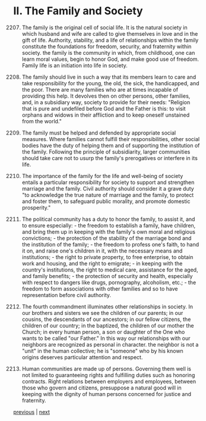 # II. The Family and Society

2207. The family is the original cell of social life. It is the natural society in which husband and wife are called to give themselves in love and in the gift of life. Authority, stability, and a life of relationships within the family constitute the foundations for freedom, security, and fraternity within society. the family is the community in which, from childhood, one can learn moral values, begin to honor God, and make good use of freedom. Family life is an initiation into life in society.

2208. The family should live in such a way that its members learn to care and take responsibility for the young, the old, the sick, the handicapped, and the poor. There are many families who are at times incapable of providing this help. It devolves then on other persons, other families, and, in a subsidiary way, society to provide for their needs: "Religion that is pure and undefiled before God and the Father is this: to visit orphans and widows in their affliction and to keep oneself unstained from the world."

2209. The family must be helped and defended by appropriate social measures. Where families cannot fulfill their responsibilities, other social bodies have the duty of helping them and of supporting the institution of the family. Following the principle of subsidiarity, larger communities should take care not to usurp the family's prerogatives or interfere in its life.

2210. The importance of the family for the life and well-being of society entails a particular responsibility for society to support and strengthen marriage and the family. Civil authority should consider it a grave duty "to acknowledge the true nature of marriage and the family, to protect and foster them, to safeguard public morality, and promote domestic prosperity."

2211. The political community has a duty to honor the family, to assist it, and to ensure especially: - the freedom to establish a family, have children, and bring them up in keeping with the family's own moral and religious convictions; - the protection of the stability of the marriage bond and the institution of the family; - the freedom to profess one's faith, to hand it on, and raise one's children in it, with the necessary means and institutions; - the right to private property, to free enterprise, to obtain work and housing, and the right to emigrate; - in keeping with the country's institutions, the right to medical care, assistance for the aged, and family benefits; - the protection of security and health, especially with respect to dangers like drugs, pornography, alcoholism, etc.; - the freedom to form associations with other families and so to have representation before civil authority.

2212. The fourth commandment illuminates other relationships in society. In our brothers and sisters we see the children of our parents; in our cousins, the descendants of our ancestors; in our fellow citizens, the children of our country; in the baptized, the children of our mother the Church; in every human person, a son or daughter of the One who wants to be called "our Father." In this way our relationships with our neighbors are recognized as personal in character. the neighbor is not a "unit" in the human collective; he is "someone" who by his known origins deserves particular attention and respect.

2213. Human communities are made up of persons. Governing them well is not limited to guaranteeing rights and fulfilling duties such as honoring contracts. Right relations between employers and employees, between those who govern and citizens, presuppose a natural good will in keeping with the dignity of human persons concerned for justice and fraternity.

[previous](https://github.com/Tenari/non-fiction/blob/master/catechism/__P7S.md) | [next](https://github.com/Tenari/non-fiction/blob/master/catechism/__P7U.md)